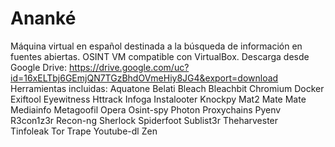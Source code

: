 # Ananké
Máquina virtual en español destinada a la búsqueda de información en fuentes abiertas. OSINT VM compatible con VirtualBox.
Descarga desde Google Drive: https://drive.google.com/uc?id=16xELTbj6GEmjQN7TGzBhdOVmeHiy8JG4&export=download
Herramientas incluidas:
Aquatone
Belati 
Bleach 
Bleachbit 
Chromium 
Docker
Exiftool 
Eyewitness
Httrack 
Infoga
Instalooter 
Knockpy 
Mat2 
Mate
Mate
Mediainfo 
Metagoofil
Opera
Osint-spy
Photon
Proxychains 
Pyenv
R3con1z3r
Recon-ng
Sherlock
Spiderfoot 
Sublist3r 
Theharvester  
Tinfoleak 
Tor 
Trape
Youtube-dl 
Zen
